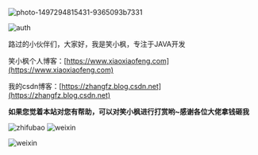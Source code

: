 ![photo-1497294815431-9365093b7331](https://image.xiaoxiaofeng.site/blog/image/photo-1497294815431-9365093b7331.jpg?xiaoxiaofeng)

![auth](https://image.xiaoxiaofeng.site/blog/image/auth.jpg?xiaoxiaofeng)




路过的小伙伴们，大家好，我是笑小枫，专注于JAVA开发

笑小枫个人博客：[https://www.xiaoxiaofeng.com](https://www.xiaoxiaofeng.com)

我的csdn博客：[https://zhangfz.blog.csdn.net](https://zhangfz.blog.csdn.net) 

**如果您觉着本站对您有帮助，可以对笑小枫进行打赏哟~感谢各位大佬拿钱砸我**

![zhifubao](https://image.xiaoxiaofeng.site/blog/image/zhifubao.png?xiaoxiaofeng)
![weixin](https://image.xiaoxiaofeng.site/blog/image/weixin.png?xiaoxiaofeng)



![weixin](https://image.xiaoxiaofeng.site/blog/image/noHead.jpg?xiaoxiaofeng)